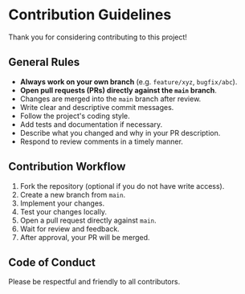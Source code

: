 
# Contribution Guidelines

Thank you for considering contributing to this project!

## General Rules

- **Always work on your own branch** (e.g. `feature/xyz`, `bugfix/abc`).
- **Open pull requests (PRs) directly against the `main` branch**.
- Changes are merged into the `main` branch after review.
- Write clear and descriptive commit messages.
- Follow the project's coding style.
- Add tests and documentation if necessary.
- Describe what you changed and why in your PR description.
- Respond to review comments in a timely manner.

## Contribution Workflow

1. Fork the repository (optional if you do not have write access).
2. Create a new branch from `main`.
3. Implement your changes.
4. Test your changes locally.
5. Open a pull request directly against `main`.
6. Wait for review and feedback.
7. After approval, your PR will be merged.

## Code of Conduct

Please be respectful and friendly to all contributors.